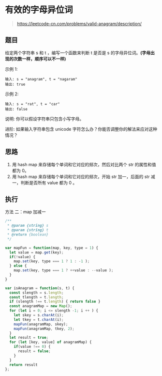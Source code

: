 # 有效的字母异位词
> https://leetcode-cn.com/problems/valid-anagram/description/

## 题目

给定两个字符串 s 和 t ，编写一个函数来判断 t 是否是 s 的字母异位词。**(字母出现的次数一样，顺序可以不一样)**

示例 1:

```
输入: s = "anagram", t = "nagaram"
输出: true
```

示例 2:

```
输入: s = "rat", t = "car"
输出: false
```

说明:
你可以假设字符串只包含小写字母。

进阶:
如果输入字符串包含 unicode 字符怎么办？你能否调整你的解法来应对这种情况？

## 思路

1. 用 hash map 来存储每个单词和它对应的频次，然后对比两个 str 的属性和值都为 0。
2. 用 hash map 来存储每个单词和它对应的频次，开始 str 加一，后面的 str 减一，判断是否所有 value 都为 0 。

## 执行

方法 二：map 加减一

```javascript
/**
 * @param {string} s
 * @param {string} t
 * @return {boolean}
 */

var mapFun = function(map, key, type = 1) {
  let value = map.get(key);
  if(!value) {
    map.set(key, type === 1 ? 1 : -1 );
  } else {
    map.set(key, type === 1 ? ++value : --value );
  }
}

var isAnagram = function(s, t) {
  const slength = s.length;
  const tlength = t.length;
  if (slength !== t.length) { return false }
  const anagramMap = new Map();
  for (let i = 0; i <= slength -1; i ++ ) {
    let skey = s.charAt(i);
    let tkey = t.charAt(i);
    mapFun(anagramMap, skey);
    mapFun(anagramMap, tkey, 2);
  }
  let result = true;
  for (let [key, value] of anagramMap) {
    if(value !== 0) {
      result = false;
    }
  }
  return result
};
```